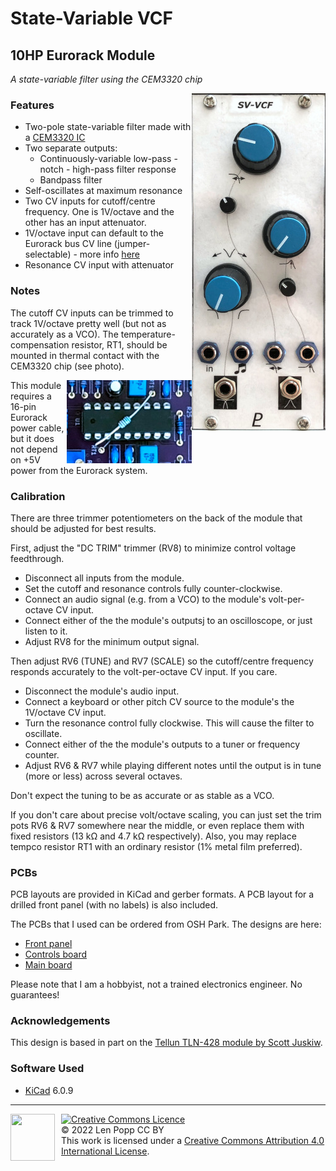 # State-Variable VCF

## 10HP Eurorack Module

_A state-variable filter using the CEM3320 chip_

<img src="VCF-SV.jpg" style="float:right">

### Features
- Two-pole state-variable filter made with a [CEM3320 IC](https://electricdruid.net/wp-content/uploads/2017/06/CEM3320-VCF.pdf)
- Two separate outputs:
    - Continuously-variable low-pass - notch - high-pass filter response
    - Bandpass filter
- Self-oscillates at maximum resonance
- Two CV inputs for cutoff/centre frequency. One is 1V/octave and the other has an input attenuator.
- 1V/octave input can default to the Eurorack bus CV line (jumper-selectable) - more info [here](https://len42.github.io/Synth/eurorack-bus-cv-gate.html)
- Resonance CV input with attenuator

### Notes
The cutoff CV inputs can be trimmed to track 1V/octave pretty well (but not as accurately as a VCO). The temperature-compensation resistor, RT1, should be mounted in thermal contact with the CEM3320 chip (see photo).

<img src="tempco.jpg" style="float:right">

This module requires a 16-pin Eurorack power cable, but it does not depend on +5V power from the Eurorack system.

### Calibration
There are three trimmer potentiometers on the back of the module that should be adjusted for best results.

First, adjust the "DC TRIM" trimmer (RV8) to minimize control voltage feedthrough.
- Disconnect all inputs from the module.
- Set the cutoff and resonance controls fully counter-clockwise.
- Connect an audio signal (e.g. from a VCO) to the module's volt-per-octave CV input.
- Connect either of the the module's outputsj to an oscilloscope, or just listen to it.
- Adjust RV8 for the minimum output signal.

Then adjust RV6 (TUNE) and RV7 (SCALE) so the cutoff/centre frequency responds accurately to the volt-per-octave CV input. If you care.
- Disconnect the module's audio input.
- Connect a keyboard or other pitch CV source to the module's the 1V/octave CV input.
- Turn the resonance control fully clockwise. This will cause the filter to oscillate.
- Connect either of the the module's outputs to a tuner or frequency counter.
- Adjust RV6 & RV7 while playing different notes until the output is in tune (more or less) across several octaves.

Don't expect the tuning to be as accurate or as stable as a VCO.

If you don't care about precise volt/octave scaling, you can just set the trim pots RV6 & RV7 somewhere near the middle, or even replace them with fixed resistors (13 kΩ and 4.7 kΩ respectively). Also, you may replace tempco resistor RT1 with an ordinary resistor (1% metal film preferred).

### PCBs
PCB layouts are provided in KiCad and gerber formats. A PCB layout for a drilled front panel (with no labels) is also included.

The PCBs that I used can be ordered from OSH Park. The designs are here:
- [Front panel](https://oshpark.com/shared_projects/KgoN3yfz)
- [Controls board](https://oshpark.com/shared_projects/U095EDGt)
- [Main board](https://oshpark.com/shared_projects/O1sdHBEZ)

Please note that I am a hobbyist, not a trained electronics engineer. No guarantees!

### Acknowledgements

This design is based in part on the [Tellun TLN-428 module by Scott Juskiw](http://www.tellun.com/motm/diy/tln428/TLN-428.html).

### Software Used

* [KiCad](https://www.kicad.org/) 6.0.9

<hr /><div><div style="float:left; padding-right:10px;"><img src="https://i0.wp.com/www.oshwa.org/wp-content/uploads/2014/03/oshw-logo-100-px.png" width=71 height=75 /></div><div style="xfloat:left; padding-left:10px;"><a rel="license" href="http://creativecommons.org/licenses/by/4.0/"><img alt="Creative Commons Licence" style="border-width:0;" src="https://i.creativecommons.org/l/by/4.0/88x31.png" /></a><br />© 2022 Len Popp CC BY<br />This work is licensed under a <a rel="license" href="http://creativecommons.org/licenses/by/4.0/">Creative Commons Attribution 4.0 International License</a>.</div></div>